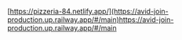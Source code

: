 [https://pizzeria-84.netlify.app/](https://avid-join-production.up.railway.app/#/main)https://avid-join-production.up.railway.app/#/main
